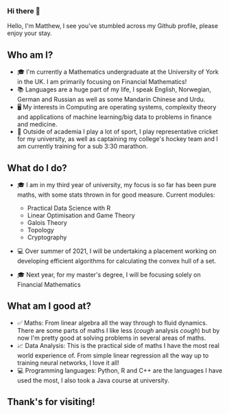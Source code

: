 ### Hi there 👋

Hello, I'm Matthew, I see you've stumbled across my Github profile, please enjoy your stay.

## Who am I? 

* 🎓  I'm currently a Mathematics undergraduate at the University of York in the UK. I am primarily focusing on Financial Mathematics!
* 📚  Languages are a huge part of my life, I speak English, Norwegian, German and Russian as well as some Mandarin Chinese and Urdu.
* 🖥  My interests in Computing are operating systems, complexity theory and applications of machine learning/big data to problems in finance and medicine.
* 🏏  Outside of academia I play a lot of sport, I play representative cricket for my university, as well as captaining my college's hockey team and I am currently training for a sub 3:30 marathon.

## What do I do?

* 🎓  I am in my third year of university, my focus is so far has been pure maths, with some stats thrown in for good measure. Current modules:
  + Practical Data Science with R
  + Linear Optimisation and Game Theory
  + Galois Theory
  + Topology
  + Cryptography

* 💻 Over summer of 2021, I will be undertaking a placement working on developing efficient algorithms for calculating the convex hull of a set.
* 🎓 Next year, for my master's degree, I will be focusing solely on Financial Mathematics
  
## What am I good at?

* ✅  Maths: From linear algebra all the way through to fluid dynamics. There are some parts of maths I like less (*cough* analysis *cough*) but by now I'm pretty    good at solving problems in several areas of maths.
* 📈  Data Analysis: This is the practical side of maths I have the most real world experience of. From simple linear regression all the way up to training neural networks, I love it all!
* 💻  Programming languages: Python, R and C++ are the languages I have used the most, I also took a Java course at university.

## Thank's for visiting!
